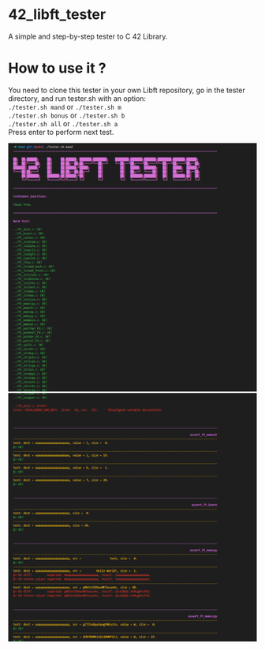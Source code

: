 # 42_libft_tester
A simple and step-by-step tester to C 42 Library.

# How to use it ?
You need to clone this tester in your own Libft repository, go in the tester directory, and run tester.sh with an option:\
`./tester.sh mand` or `./tester.sh m`\
`./tester.sh bonus` or `./tester.sh b`\
`./tester.sh all` or `./tester.sh a`\
Press enter to perform next test.

![Begin with check for forbidden functions and norminette.](/ressources/header.png)
![An example of an ouput.](/ressources/example.png)

